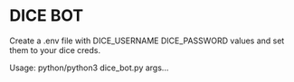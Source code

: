 # DICE BOT

Create a .env file with 
DICE_USERNAME
DICE_PASSWORD values and set them to your dice creds.

Usage:
python/python3 dice_bot.py args...
